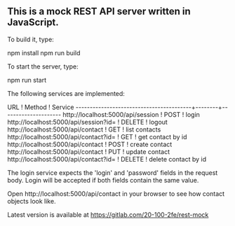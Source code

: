 This is a mock REST API server written in JavaScript.
------------------------------------------------------------------------

To build it, type:

npm install
npm run build

To start the server, type:

npm run start

The following services are implemented:

URL                                      ! Method ! Service
-----------------------------------------+--------+---------------------
http://localhost:5000/api/session        ! POST   ! login
http://localhost:5000/api/session?id=<n> ! DELETE ! logout
http://localhost:5000/api/contact        ! GET    ! list contacts
http://localhost:5000/api/contact?id=<n> ! GET    ! get contact by id
http://localhost:5000/api/contact        ! POST   ! create contact
http://localhost:5000/api/contact        ! PUT    ! update contact
http://localhost:5000/api/contact?id=<n> ! DELETE ! delete contact by id

The login service expects the 'login' and 'password' fields in 
the request body. Login will be accepted if both fields contain
the same value.

Open http://localhost:5000/api/contact in your browser to see how
contact objects look like.

Latest version is available at https://gitlab.com/20-100-2fe/rest-mock
